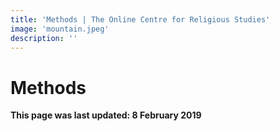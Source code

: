 ```yaml
---
title: 'Methods | The Online Centre for Religious Studies'
image: 'mountain.jpeg'
description: ''
---
```

# Methods

**This page was last updated: 8 February 2019**